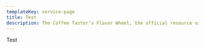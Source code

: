 ```yaml
---
templateKey: service-page
title: Test
description: The Coffee Taster’s Flavor Wheel, the official resource used by coffee tasters, has been revised for the first time this year.
---
```

Test

